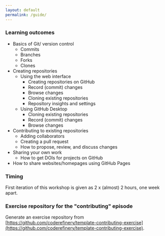 ```yaml
---
layout: default
permalink: /guide/
---
```


### Learning outcomes

- Basics of Git/ version control
  - Commits
  - Branches
  - Forks
  - Clones
- Creating repositories
  - Using the web interface
    - Creating repositories on GitHub
    - Record (commit) changes
    - Browse changes
    - Cloning existing repositories
    - Repository insights and settings
  - Using GitHub Desktop
    - Cloning existing repositories
    - Record (commit) changes
    - Browse changes
- Contributing to existing repositories
  - Adding collaborators
  - Creating a pull request
  - How to propose, review, and discuss changes
- Sharing your own work
  - How to get DOIs for projects on GitHub
- How to share websites/homepages using GitHub Pages


### Timing

First iteration of this workshop is given as 2 x (almost) 2 hours, one week
apart.


### Exercise repository for the "contributing" episode

Generate an exercise repository from
[https://github.com/coderefinery/template-contributing-exercise](https://github.com/coderefinery/template-contributing-exercise).
